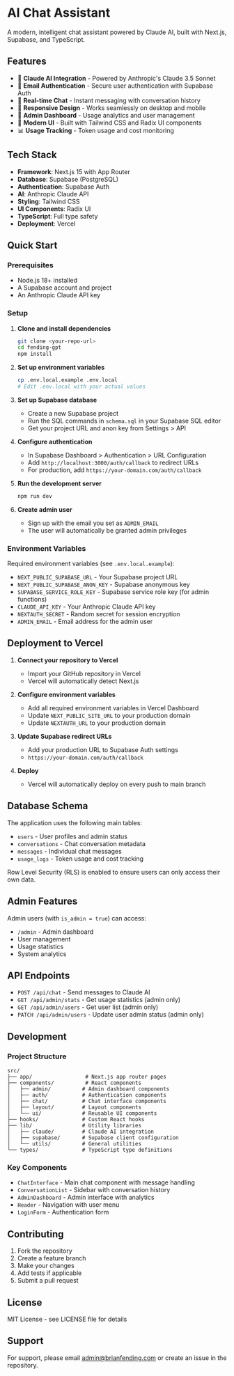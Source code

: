 # AI Chat Assistant

A modern, intelligent chat assistant powered by Claude AI, built with Next.js, Supabase, and TypeScript.

## Features

- 🤖 **Claude AI Integration** - Powered by Anthropic's Claude 3.5 Sonnet
- 🔐 **Email Authentication** - Secure user authentication with Supabase Auth
- 💬 **Real-time Chat** - Instant messaging with conversation history
- 📱 **Responsive Design** - Works seamlessly on desktop and mobile
- 👥 **Admin Dashboard** - Usage analytics and user management
- 🎨 **Modern UI** - Built with Tailwind CSS and Radix UI components
- 📊 **Usage Tracking** - Token usage and cost monitoring

## Tech Stack

- **Framework**: Next.js 15 with App Router
- **Database**: Supabase (PostgreSQL)
- **Authentication**: Supabase Auth
- **AI**: Anthropic Claude API
- **Styling**: Tailwind CSS
- **UI Components**: Radix UI
- **TypeScript**: Full type safety
- **Deployment**: Vercel

## Quick Start

### Prerequisites

- Node.js 18+ installed
- A Supabase account and project
- An Anthropic Claude API key

### Setup

1. **Clone and install dependencies**
   ```bash
   git clone <your-repo-url>
   cd fending-gpt
   npm install
   ```

2. **Set up environment variables**
   ```bash
   cp .env.local.example .env.local
   # Edit .env.local with your actual values
   ```

3. **Set up Supabase database**
   - Create a new Supabase project
   - Run the SQL commands in `schema.sql` in your Supabase SQL editor
   - Get your project URL and anon key from Settings > API

4. **Configure authentication**
   - In Supabase Dashboard > Authentication > URL Configuration
   - Add `http://localhost:3000/auth/callback` to redirect URLs
   - For production, add `https://your-domain.com/auth/callback`

5. **Run the development server**
   ```bash
   npm run dev
   ```

6. **Create admin user**
   - Sign up with the email you set as `ADMIN_EMAIL`
   - The user will automatically be granted admin privileges

### Environment Variables

Required environment variables (see `.env.local.example`):

- `NEXT_PUBLIC_SUPABASE_URL` - Your Supabase project URL
- `NEXT_PUBLIC_SUPABASE_ANON_KEY` - Supabase anonymous key
- `SUPABASE_SERVICE_ROLE_KEY` - Supabase service role key (for admin functions)
- `CLAUDE_API_KEY` - Your Anthropic Claude API key
- `NEXTAUTH_SECRET` - Random secret for session encryption
- `ADMIN_EMAIL` - Email address for the admin user

## Deployment to Vercel

1. **Connect your repository to Vercel**
   - Import your GitHub repository in Vercel
   - Vercel will automatically detect Next.js

2. **Configure environment variables**
   - Add all required environment variables in Vercel Dashboard
   - Update `NEXT_PUBLIC_SITE_URL` to your production domain
   - Update `NEXTAUTH_URL` to your production domain

3. **Update Supabase redirect URLs**
   - Add your production URL to Supabase Auth settings
   - `https://your-domain.com/auth/callback`

4. **Deploy**
   - Vercel will automatically deploy on every push to main branch

## Database Schema

The application uses the following main tables:

- `users` - User profiles and admin status
- `conversations` - Chat conversation metadata
- `messages` - Individual chat messages
- `usage_logs` - Token usage and cost tracking

Row Level Security (RLS) is enabled to ensure users can only access their own data.

## Admin Features

Admin users (with `is_admin = true`) can access:

- `/admin` - Admin dashboard
- User management
- Usage statistics
- System analytics

## API Endpoints

- `POST /api/chat` - Send messages to Claude AI
- `GET /api/admin/stats` - Get usage statistics (admin only)
- `GET /api/admin/users` - Get user list (admin only)
- `PATCH /api/admin/users` - Update user admin status (admin only)

## Development

### Project Structure

```
src/
├── app/                 # Next.js app router pages
├── components/          # React components
│   ├── admin/          # Admin dashboard components
│   ├── auth/           # Authentication components
│   ├── chat/           # Chat interface components
│   ├── layout/         # Layout components
│   └── ui/             # Reusable UI components
├── hooks/              # Custom React hooks
├── lib/                # Utility libraries
│   ├── claude/         # Claude AI integration
│   ├── supabase/       # Supabase client configuration
│   └── utils/          # General utilities
└── types/              # TypeScript type definitions
```

### Key Components

- `ChatInterface` - Main chat component with message handling
- `ConversationList` - Sidebar with conversation history
- `AdminDashboard` - Admin interface with analytics
- `Header` - Navigation with user menu
- `LoginForm` - Authentication form

## Contributing

1. Fork the repository
2. Create a feature branch
3. Make your changes
4. Add tests if applicable
5. Submit a pull request

## License

MIT License - see LICENSE file for details

## Support

For support, please email admin@brianfending.com or create an issue in the repository.